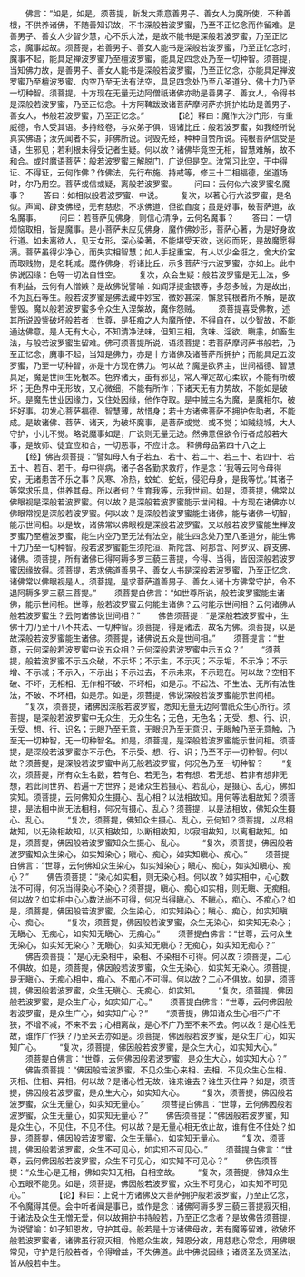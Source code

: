 <!-- { "loadSidebar": true } -->
　　佛言：“如是，如是。须菩提，新发大乘意善男子、善女人为魔所使，不种善根，不供养诸佛，不随善知识故，不书深般若波罗蜜，乃至不正忆念而作留难。是善男子、善女人少智少慧，心不乐大法，是故不能书是深般若波罗蜜，乃至正忆念，魔事起故。须菩提，若善男子、善女人能书是深般若波罗蜜，乃至正忆念时，魔事不起，能具足禅波罗蜜乃至檀波罗蜜，能具足四念处乃至一切种智。须菩提，当知佛力故，是善男子、善女人能书是深般若波罗蜜，乃至正忆念，亦能具足禅波罗蜜乃至檀波罗蜜、内空乃至无法有法空，具足四念处乃至八圣道分、佛十力乃至一切种智。须菩提，十方现在无量无边阿僧祇诸佛亦助是善男子、善女人，令得书是深般若波罗蜜，乃至正忆念。十方阿鞞跋致诸菩萨摩诃萨亦拥护祐助是善男子、善女人，书般若波罗蜜，乃至正忆念。”　　
　　【论】释曰：魔作大沙门形，有重威德，令人受其语。多持经卷，与众弟子俱，语诸比丘：般若波罗蜜，如我经所说真实佛语；汝先闻者不实，非佛所说。诃毁先经，种种自赞所说。钝根菩萨信受是语，生邪见；若利根未得受记者生疑。何以故？诸佛毕竟空无相，智慧难解，故不和合。或时魔语菩萨：般若波罗蜜三解脱门，广说但是空。汝常习此空，于中得证、不得证，云何作佛？作佛法，先行布施、持戒等，修三十二相福德，坐道场时，尔乃用空。菩萨或信或疑，离般若波罗蜜。
　　问曰：云何似六波罗蜜名魔事？
　　答曰：如相似般若波罗蜜、中说。
　　复次，以著心行六波罗蜜，是名似。声闻、辟支佛经，无有慈悲，不求佛道，但欲自度；虽是好事，破菩萨道，故名魔事。
　　问曰：若菩萨见佛身，则信心清净，云何名魔事？
　　答曰：一切烦恼取相，皆是魔事。是小菩萨未应见佛身，魔作佛妙形，菩萨心著，为是好身故行道。如未离欲人，见天女形，深心染著，不能堪受天欲，迷闷而死，是故魔愿得满。菩萨虽得少净心，而失实相智慧；如人手捉重宝，有人以少金诳之，舍大价宝而取贱物，是名耗减。魔作佛身，将诸比丘，示多菩萨行六波罗蜜，亦如上。此中佛说因缘：色等一切法自性空。
　　复次，众会生疑：般若波罗蜜是无上法，多有利益，云何有人憎嫉？是故佛说譬喻：如阎浮提金银等，多怨多贼，为是故出，不为瓦石等生。般若波罗蜜是佛法藏中妙宝，微妙甚深，懈怠钝根者所不解，是故訾毁。魔以般若波罗蜜多令众生入涅槃故，魔作怨贼。
　　须菩提喜受佛教，述其所说毁訾破坏般若者：世尊，是狂痴之人为魔所使，不得自在，以少智故，不能通达佛意。是人无有大心，不知清净法味，但知三相，贪味、淫欲、瞋恚，如畜生法，与般若波罗蜜生留难。佛可须菩提所说，语须菩提：若菩萨摩诃萨书般若，乃至正忆念，魔事不起，当知是佛力，亦是十方诸佛及诸菩萨所拥护；而能具足五波罗蜜，乃至一切种智，亦是十方现在佛力。何以故？魔是欲界主，世间福德、智慧具足，魔是世间生死根本。色界诸天，虽有邪见，常入禅定故心柔软，不能有所破坏；无色界中无形故，又心微细，不能有所作；下诸天无有力势故，不能如是破坏。是魔先世业因缘力，又住处因缘，他作夺取。是中贼主名为魔，是魔相尔，破坏好事。初发心菩萨福德、智慧薄，故惜身；若十方诸佛菩萨不拥护佐助者，不能成。是故诸佛、菩萨、诸天，为破坏魔事，是菩萨或觉、或不觉；如贼绕城，大人守护，小儿不觉。略说魔事如是，广说则无量无边。然佛意但欲令行者成般若大事，是故师、徒宜应和合，一切恶事，不应计念。
释佛母品第四十八之上
　　【经】佛告须菩提：“譬如母人有子若五、若十、若二十、若三十、若四十、若五十、若百、若千。母中得病，诸子各各勤求救疗，作是念：‘我等云何令母得安，无诸患苦不乐之事？风寒、冷热，蚊虻、蛇蚖，侵犯母身，是我等忧。’其诸子等常求乐具，供养其母。所以者何？生育我等，示我世间。如是，须菩提，佛常以佛眼视是深般若波罗蜜。何以故？是深般若波罗蜜能示世间相。十方现在诸佛亦以佛眼常视是深般若波罗蜜。何以故？是深般若波罗蜜能生诸佛，能与诸佛一切智，能示世间相。以是故，诸佛常以佛眼视是深般若波罗蜜。又以般若波罗蜜能生禅波罗蜜乃至檀波罗蜜，能生内空乃至无法有法空，能生四念处乃至八圣道分，能生佛十力乃至一切种智。般若波罗蜜能生须陀洹、斯陀含、阿那含、阿罗汉、辟支佛、诸佛。须菩提，所有诸佛已得阿耨多罗三藐三菩提，今得、当得，皆因深般若波罗蜜因缘故得。须菩提，若求佛道善男子、善女人书是深般若波罗蜜，乃至正忆念，诸佛常以佛眼视是人。须菩提，是求菩萨道善男子、善女人诸十方佛常守护，令不退阿耨多罗三藐三菩提。”
　　须菩提白佛言：“如世尊所说，般若波罗蜜能生诸佛，能示世间相。世尊，般若波罗蜜云何能生诸佛？云何能示世间相？云何诸佛从般若波罗蜜生？云何诸佛说世间相？”
　　佛告须菩提：“是深般若波罗蜜中，生佛十力乃至十八不共法、一切种智。须菩提，得是诸法，故名为佛。须菩提，以是故深般若波罗蜜能生诸佛。须菩提，诸佛说五众是世间相。”
　　须菩提言：“世尊，云何深般若波罗蜜中说五众相？云何深般若波罗蜜中示五众？”
　　“须菩提，般若波罗蜜不示五众破，不示坏；不示生，不示灭；不示垢，不示净；不示增、不示减；不示入，不示出；不示过去，不示未来，不示现在。何以故？空相不破、不坏，无相相、无作相不破、不坏相，如是示。不起法、不生法、无所有法性法，不破、不坏相，如是示。如是，须菩提，佛说深般若波罗蜜能示世间相。
　　“复次，须菩提，诸佛因深般若波罗蜜，悉知无量无边阿僧祇众生心所行。须菩提，是深般若波罗蜜中无众生，无众生名；无色，无色名；无受、想、行、识，无受、想、行、识名；无眼乃至无意，无眼识乃至无意识，无眼触乃至无意触，乃至无一切种智，无一切种智名。如是，须菩提，是深般若波罗蜜能示世间相。须菩提，是深般若波罗蜜亦不示色，不示受、想、行、识；乃至不示一切种智。何以故？须菩提，是深般若波罗蜜中尚无般若波罗蜜，何况色乃至一切种智？
　　“复次，须菩提，所有众生名数，若有色、若无色，若有想、若无想、若非有想非无想，若此间世界、若遍十方世界；是诸众生若摄心、若乱心，是摄心、乱心，佛如实知。须菩提，云何佛知众生摄心、乱心相？以法相故知。用何等法相故知？须菩提，是法相中尚无法相相，何况有摄心、乱心？须菩提，以是法相故，佛知众生摄心、乱心。
　　“复次，须菩提，佛知众生摄心、乱心，云何知？须菩提，以尽相故知，以无染相故知，以灭相故知，以断相故知，以寂相故知，以离相故知。如是，须菩提，佛因般若波罗蜜知众生摄心、乱心。
　　“复次，须菩提，佛因般若波罗蜜知众生染心，如实知染心；瞋心、痴心，如实知瞋心、痴心。”
　　须菩提白佛言：“世尊，云何佛知众生染心，如实知染心；瞋心、痴心，如实知瞋心、痴心？”
　　佛告须菩提：“染心如实相，则无染心相。何以故？如实相中，心心数法不可得，何况当得染心不染心？须菩提，瞋心、痴心如实相，则无瞋、无痴相。何以故？如实相中心心数法尚不可得，何况当得瞋心、不瞋心，痴心、不痴心？如是，须菩提，佛因般若波罗蜜，众生染心，如实知染心；瞋心、痴心，如实知瞋心、痴心。
　　“复次，须菩提，佛因般若波罗蜜，众生无染心，如实知无染心；无瞋心、无痴心，如实知无瞋心、无痴心。”
　　须菩提白佛言：“世尊，云何众生无染心，如实知无染心？无瞋心，如实知无瞋心？无痴心，如实知无痴心？”
　　佛告须菩提：“是心无染相中，染相、不染相不可得。何以故？须菩提，二心不俱故。如是，须菩提，佛因般若波罗蜜，众生无染心，如实知无染心。须菩提，是无瞋心、无痴心相中，痴心、不痴心不可得。何以故？二心不俱故。如是，须菩提，佛因般若波罗蜜，众生无瞋心、无痴心，如实知。
　　“复次，须菩提，佛因般若波罗蜜，是众生广心，如实知广心。”
　　须菩提白佛言：“世尊，云何佛因般若波罗蜜，是众生广心，如实知广心？”
　　“须菩提，佛知诸众生心相不广不狭，不增不减，不来不去；心相离故，是心不广乃至不来不去。何以故？是心性无故，谁作广作狭？乃至来去亦如是。须菩提，佛因般若波罗蜜，是众生广心，如实知广心。
　　“复次，须菩提，佛因般若波罗蜜，是众生大心，如实知大心。”
　　须菩提白佛言：“世尊，云何佛因般若波罗蜜，是众生大心，如实知大心？”
　　佛告须菩提：“佛因般若波罗蜜，不见众生心来相、去相，不见众生心生相、灭相、住相、异相。何以故？是诸心性无故，谁来谁去？谁生灭住异？如是，须菩提，佛因般若波罗蜜，是众生大心，如实知大心。
　　“复次，须菩提，佛因般若波罗蜜，众生无量心，如实知无量心。”
　　须菩提白佛言：“世尊，云何佛因般若波罗蜜，众生无量心，如实知无量心？”
　　佛告须菩提：“佛因般若波罗蜜，知是众生心，不见住，不见不住。何以故？是无量心相无依止故，谁有住不住处？如是，须菩提，佛因般若波罗蜜，众生无量心，如实知无量心。
　　“复次，须菩提，佛因般若波罗蜜，众生不可见心，如实知不可见心。”
　　须菩提白佛言：“世尊，云何佛因般若波罗蜜，众生不可见心，如实知不可见心？”
　　佛告须菩提：“众生心是无相，佛如实知无相，自相空故。
　　“复次，须菩提，佛知众生心五眼不能见。如是，须菩提，佛因般若波罗蜜，众生不可见心，如实知不可见心。”　　
　　【论】释曰：上说十方诸佛及大菩萨拥护般若波罗蜜，乃至正忆念，不令魔得其便。会中听者闻是事已，或作是念：诸佛阿耨多罗三藐三菩提寂灭相，于诸法及众生无憎无爱，何以故拥护书持般若，乃至正忆念者？是故佛告须菩提，为说譬喻：如子知恩故，守护其母。般若是十方诸佛母故，若有魔等留难，欲破坏般若波罗蜜者，诸佛虽行寂灭相，怜愍众生故，知恩分故，用慈悲心常念，用佛眼常见，守护是行般若者，令得增益，不失佛道。此中佛说因缘；诸贤圣及贤圣法，皆从般若中生。
